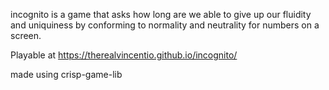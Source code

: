 incognito is a game that asks how long are we able to give up our fluidity and uniquiness by conforming to normality and neutrality for numbers on a screen.

Playable at https://therealvincentio.github.io/incognito/

made using crisp-game-lib
